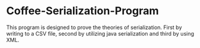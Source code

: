 # Coffee-Serialization-Program
This program is designed to prove the theories of serialization. 
First by writing to a CSV file, second by utilizing java serialization and third by using XML. 
